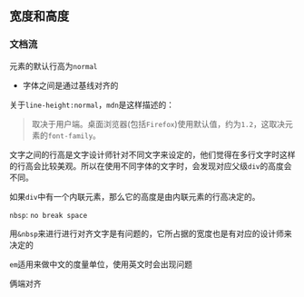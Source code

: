 ## 宽度和高度
### 文档流
元素的默认行高为`normal`
* 字体之间是通过基线对齐的

关于`line-height:normal`，`mdn`是这样描述的：  
> 取决于用户端。桌面浏览器(包括`Firefox`)使用默认值，约为`1.2`，这取决元素的`font-family`。

文字之间的行高是文字设计师针对不同文字来设定的，他们觉得在多行文字时这样的行高会比较美观。所以在使用不同字体的文字时，会发现对应父级`div`的高度会不同。

如果`div`中有一个内联元素，那么它的高度是由内联元素的行高决定的。


`nbsp`: `no break space`

用`&nbsp`来进行进行对齐文字是有问题的，它所占据的宽度也是有对应的设计师来决定的

`em`适用来做中文的度量单位，使用英文时会出现问题

俩端对齐
